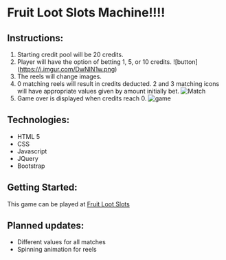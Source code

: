 # Fruit Loot Slots Machine!!!!
## Instructions:
1. Starting credit pool will be 20 credits.
2. Player will have the option of betting 1, 5, or 10 credits. 
![button] (https://i.imgur.com/DwNIN1w.png)
3. The reels will change images.
4. 0 matching reels will result in credits deducted. 2 and 3 matching icons will have appropriate values given by amount initially bet.
![Match](https://i.imgur.com/4YdxX5B.png)
5. Game over is displayed when credits reach 0.
![game](https://i.imgur.com/fPA4z2s.png)

## Technologies:
* HTML 5
* CSS
* Javascript
* JQuery
* Bootstrap

## Getting Started:
This game can be played at [Fruit Loot Slots	](https://twidget84.github.io/slots/)

## Planned updates:
* Different values for all matches
* Spinning animation for reels


